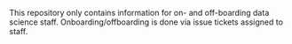 This repository only contains information for on- and off-boarding data science staff. Onboarding/offboarding is done via issue tickets assigned to staff.
